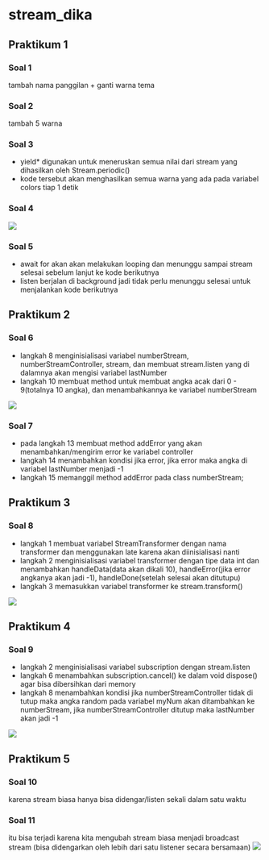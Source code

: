 # stream_dika

## Praktikum 1
### Soal 1
tambah nama panggilan + ganti warna tema

### Soal 2
tambah 5 warna

### Soal 3
- yield* digunakan untuk meneruskan semua nilai dari stream yang dihasilkan oleh Stream.periodic()
- kode tersebut akan menghasilkan semua warna yang ada pada variabel colors tiap 1 detik

### Soal 4
<img src="images/p1s4.gif">

### Soal 5
- await for akan akan melakukan looping dan menunggu sampai stream selesai sebelum lanjut ke kode berikutnya
- listen berjalan di background jadi tidak perlu menunggu selesai untuk menjalankan kode berikutnya

## Praktikum 2
### Soal 6
- langkah 8 menginisialisasi variabel numberStream, numberStreamController, stream, dan membuat stream.listen yang di dalamnya akan mengisi variabel lastNumber
- langkah 10 membuat method untuk membuat angka acak dari 0 - 9(totalnya 10 angka), dan menambahkannya ke variabel numberStream
<img src="images/p2s6.gif">

### Soal 7
- pada langkah 13 membuat method addError yang akan menambahkan/mengirim error ke variabel controller
- langkah 14 menambahkan kondisi jika error, jika error maka angka di variabel lastNumber menjadi -1
- langkah 15 memanggil method addError pada class numberStream;

## Praktikum 3
### Soal 8
- langkah 1 membuat variabel StreamTransformer dengan nama transformer dan menggunakan late karena akan diinisialisasi nanti
- langkah 2 menginisialisasi variabel transformer dengan tipe data int dan menambahkan handleData(data akan dikali 10), handleError(jika error angkanya akan jadi -1), handleDone(setelah selesai akan ditutupu)
- langkah 3 memasukkan variabel transformer ke stream.transform()
<img src="images/p3s8.gif">

## Praktikum 4
### Soal 9
- langkah 2 menginisialisasi variabel subscription dengan stream.listen
- langkah 6 menambahkan subscription.cancel() ke dalam void dispose() agar bisa dibersihkan dari memory
- langkah 8 menambahkan kondisi jika numberStreamController tidak di tutup maka angka random pada variabel myNum akan ditambahkan ke numberStream, jika numberStreamController ditutup maka lastNumber akan jadi -1
<img src="images/p4s9.gif">

## Praktikum 5
### Soal 10
karena stream biasa hanya bisa didengar/listen sekali dalam satu waktu

### Soal 11
itu bisa terjadi karena kita mengubah stream biasa menjadi broadcast stream (bisa didengarkan oleh lebih dari satu listener secara bersamaan)
<img src="images/p5s11.gif">